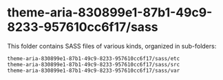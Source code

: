 # theme-aria-830899e1-87b1-49c9-8233-957610cc6f17/sass

This folder contains SASS files of various kinds, organized in sub-folders:

    theme-aria-830899e1-87b1-49c9-8233-957610cc6f17/sass/etc
    theme-aria-830899e1-87b1-49c9-8233-957610cc6f17/sass/src
    theme-aria-830899e1-87b1-49c9-8233-957610cc6f17/sass/var
